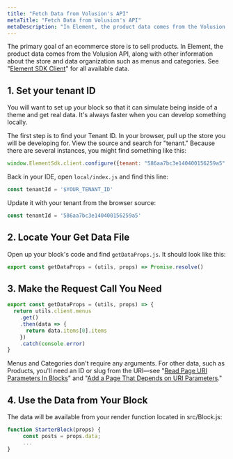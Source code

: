```yaml
---
title: "Fetch Data from Volusion's API"
metaTitle: "Fetch Data from Volusion's API"
metaDescription: "In Element, the product data comes from the Volusion API, along with other information about the store and data organization such as menus and categories."
---
```


The primary goal of an ecommerce store is to sell products. In Element, the product data comes from the Volusion API, along with other information about the store and data organization such as menus and categories. See "[Element SDK Client](/references/sdk)" for all available data.

## 1. Set your tenant ID

You will want to set up your block so that it can simulate being inside of a theme and get real data. It's always faster when you can develop something locally.

The first step is to find your Tenant ID. In your browser, pull up the store you will be developing for. View the source and search for "tenant." Because there are several instances, you might find something like this:

```js
window.ElementSdk.client.configure({tenant: "586aa7bc3e140400156259a5"
```

Back in your IDE, open `local/index.js` and find this line:

```js
const tenantId = '$YOUR_TENANT_ID'
```

Update it with your tenant from the browser source:

```js
const tenantId = '586aa7bc3e140400156259a5'
```

## 2. Locate Your Get Data File

Open up your block's code and find `getDataProps.js`. It should look like this:

```javascript
export const getDataProps = (utils, props) => Promise.resolve()
```

## 3. Make the Request Call You Need

```javascript
export const getDataProps = (utils, props) => {
  return utils.client.menus
    .get()
    .then(data => {
      return data.items[0].items
    })
    .catch(console.error)
}
```

Menus and Categories don't require any arguments. For other data, such as Products, you'll need an ID or slug from the URI—see "[Read Page URI Parameters In Blocks](/how-to/read-page-uri-parameters-in-blocks)" and "[Add a Page That Depends on URI Parameters](/how-to/add-page-with-uri-parameters)."

## 4. Use the Data from Your Block

The data will be available from your render function located in src/Block.js:

```javascript
function StarterBlock(props) {
     const posts = props.data;
     ...
}
```
